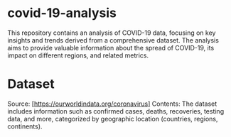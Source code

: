 
# covid-19-analysis

This repository contains an analysis of COVID-19 data, focusing on key insights and trends derived from a comprehensive dataset. The analysis aims to provide valuable information about the spread of COVID-19, its impact on different regions, and related metrics.
 # Dataset

Source: [https://ourworldindata.org/coronavirus]
Contents: The dataset includes information such as confirmed cases, deaths, recoveries, testing data, and more, categorized by geographic location (countries, regions, continents).
